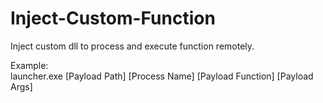 # Inject-Custom-Function
Inject custom dll to process and execute function remotely.

Example:<br/>
launcher.exe [Payload Path] [Process Name] [Payload Function] [Payload Args]
